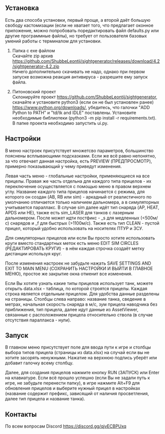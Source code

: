 Установка
---------

Есть два способа установки, первый проще, а второй даёт большую свободу кастомизации (если не хватает того, что предлагает оконное приложение, можно попробовать поредактировать файл defaults.py или другие программные файлы), но требует от пользователя базовых умений работы с терминалом для установки.
1) Папка с exe файлом\
Скачайте zip архив https://github.com/ShubbeLeontij/sightgenerator/releases/download/4.2/sightgenerator-4.2.zip \
Ничего дополнительно скачивать не надо, однако при первом запуске возможна реакция антивируса - разрешите ему запуск файла.

2) Питоновский проект\
Склонируйте проект https://github.com/ShubbeLeontij/sightgenerator, скачайте и установите python3 (если он не был установлен ранее) https://www.python.org/downloads/, убедитесь, что галочки "ADD Python to PATH" и "td/tk and IDLE" поставлены. 
Установите необходимые библиотеки (python3 -m pip install -r requirements.txt).
В папке проекта необходимо запустить ui.py.

Настройки
---------

В меню настроек присутствует множетсво параметров, большинство пояснены всплывающими подсказками. 
Если же всё равно непонятно, за что отвечает данная настройка, есть PREVIEW (ПРЕДПРОСМОТР), примерно показывающий у чему приведут изменения.

Левая часть меню - глобальные настройки, применяющиеся на все прицелы.
Правая же часть отдельна для каждого типа прицелов - их переключение осуществляется с помощью меню в правом верхнем углу.
Название каждого типа прицелов начинается с режима, для которого он создан (AB, RB или sim) - аркадный от реалистичного по умолчанию отличается только наличием дальномера, а в симуляторных учитывается параллакс.
В случае sim далее идёт тип снаряда (AP, HEAT, APDS или HE), также есть sim_LASER для танков с лазерным дальномером.
После может идти постфикс - _s для медленных (<500м/с) снарядов и _f для быстрых (>1100м/с).
Также есть тип CLEAN - пустой прицел, который удобно использовать на носителях ПТУР и ЗСУ.

Для симуляторных прицелов или если Вы просто хотите использовать круги вместо стандартных меток есть меню EDIT SIM CIRCLES (РЕДАКТИРОВАТЬ КРУГИ) - в нём каждая строчка создаёт метку дистанции используя круг.

После изменения настроек не забудьте нажать SAVE SETTINGS AND EXIT TO MAIN MENU (СОХРАНИТЬ НАСТРОЙКИ И ВЫЙТИ В ГЛАВНОЕ МЕНЮ), простое же закрытие окна отменит все изменения.

Если Вы хотите узнать какие типы прицелов использует танк, можете открыть data.xlsx - таблица, по которой строятся прицелы. Каждая строка является отдельным прицелом. Для удобства данные разделены на страницы.
Столбцы слева направо: название танка, сведение в метрах, начальная скорость снаряда в м/с, зум прицела наводчика без приближения, тип прицела, далее идут данные из AssetViewer, связанные с расположением прицела относительно ствола (в случае отсутствия параллакса - нули).

Запуск
------

В главном меню присутствует поле для ввода пути к игре и столбцы выбора типов прицела (страницы из data.xlsx) на случай если вы не хотите засорять ненужными. Нажатие на верхнюю подпись уберёт или добавит галочку всему столбцу.

Далее, для создания прицелов нажмите кнопку RUN (ЗАПУСК) или Enter на клавиатуре.
Если всё прошло успешно (если Вы не задали путь к игре, не забудьте перенести папку), в игре нажмите Alt+F9 для обновления прицелов и выберите нужный прицел в настройках (название содержит префикс, зависящий от наличия просветления, далее тип прицела и название танка).

Контакты
--------

По всем вопросам Discord https://discord.gg/qjvECBPUxq
